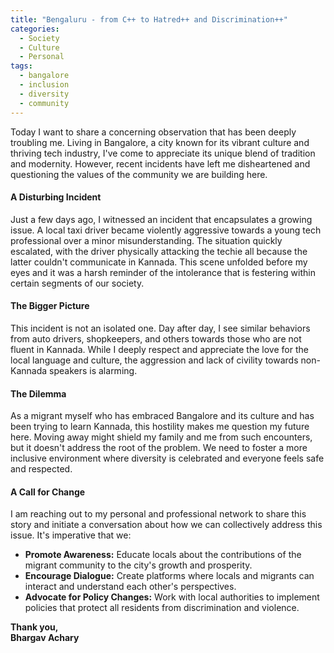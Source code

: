 ```yaml
---
title: "Bengaluru - from C++ to Hatred++ and Discrimination++"
categories: 
  - Society
  - Culture
  - Personal
tags:
  - bangalore
  - inclusion
  - diversity
  - community
---
```


Today I want to share a concerning observation that has been deeply troubling me. Living in Bangalore, a city known for its vibrant culture and thriving tech industry, I've come to appreciate its unique blend of tradition and modernity. However, recent incidents have left me disheartened and questioning the values of the community we are building here.

#### A Disturbing Incident

Just a few days ago, I witnessed an incident that encapsulates a growing issue. A local taxi driver became violently aggressive towards a young tech professional over a minor misunderstanding. The situation quickly escalated, with the driver physically attacking the techie all because the latter couldn't communicate in Kannada. This scene unfolded before my eyes and it was a harsh reminder of the intolerance that is festering within certain segments of our society.

#### The Bigger Picture

This incident is not an isolated one. Day after day, I see similar behaviors from auto drivers, shopkeepers, and others towards those who are not fluent in Kannada. While I deeply respect and appreciate the love for the local language and culture, the aggression and lack of civility towards non-Kannada speakers is alarming.

#### The Dilemma

As a migrant myself who has embraced Bangalore and its culture and has been trying to learn Kannada, this hostility makes me question my future here. Moving away might shield my family and me from such encounters, but it doesn't address the root of the problem. We need to foster a more inclusive environment where diversity is celebrated and everyone feels safe and respected.

#### A Call for Change

I am reaching out to my personal and professional network to share this story and initiate a conversation about how we can collectively address this issue. It's imperative that we:

- **Promote Awareness:** Educate locals about the contributions of the migrant community to the city's growth and prosperity.
- **Encourage Dialogue:** Create platforms where locals and migrants can interact and understand each other's perspectives.
- **Advocate for Policy Changes:** Work with local authorities to implement policies that protect all residents from discrimination and violence.

**Thank you,  
Bhargav Achary**
